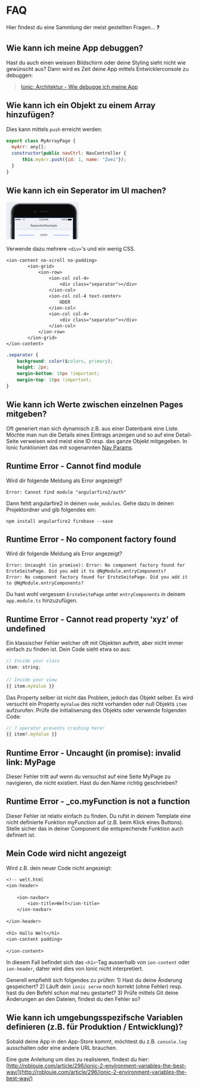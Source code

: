 # FAQ

Hier findest du eine Sammlung der meist gestellten Fragen... ❓

## Wie kann ich meine App debuggen?

Hast du auch einen weissen Bildschirm oder deine Styling sieht nicht wie gewünscht aus? Dann wird es Zeit deine App mittels Entwicklerconsole zu debuggen:

> [Ionic: Architektur - Wie debugge ich meine App](https://modul-335.enz.lu/tag-1/ionic-architektur#wie-debugge-ich-meine-app)

## Wie kann ich ein Objekt zu einem Array hinzufügen?

Dies kann mittels `push` erreicht werden:

```javascript
export class MyArrayPage {
  myArr: any[];
  constructor(public navCtrl: NavController {
      this.myArr.push({id: 1, name: "Zwei"});
  }
}
```

## Wie kann ich ein Seperator im UI machen?

![](.gitbook/assets/seperator-example.png)

Verwende dazu mehrere `<div>`'s und ein wenig CSS.

```markup
<ion-content no-scroll no-padding>
        <ion-grid>
            <ion-row>
                <ion-col col-4>
                    <div class="separator"></div>
                </ion-col>
                <ion-col col-4 text-center>
                    ODER
                </ion-col>
                <ion-col col-4>
                    <div class="separator"></div>
                </ion-col>
            </ion-row>
        </ion-grid>
</ion-content>
```

```css
.separator {
    background: color($colors, primary);
    height: 2px;
    margin-bottom: 10px !important;
    margin-top: 10px !important;
}
```

## Wie kann ich Werte zwischen einzelnen Pages mitgeben?

Oft generiert man sich dynamisch z.B. aus einer Datenbank eine Liste. Möchte man nun die Details eines Eintrags anzeigen und so auf eine Detail-Seite verweisen wird meist eine ID resp. das ganze Objekt mitgegeben. In Ionic funktioniert das mit sogenannten [Nav Params](https://ionicframework.com/docs/api/navigation/NavParams/).

## Runtime Error - Cannot find module

Wird dir folgende Meldung als Error angezeigt?

```text
Error: Cannot find module "angularfire2/auth"
```

Dann fehlt angularfire2 in deinen `node_modules`. Gehe dazu in deinen Projektordner und gib folgendes ein:

```text
npm install angularfire2 firebase --save
```

## Runtime Error - No component factory found

Wird dir folgende Meldung als Error angezeigt?

```text
Error: Uncaught (in promise): Error: No component factory found for ErsteSeitePage. Did you add it to @NgModule.entryComponents?
Error: No component factory found for ErsteSeitePage. Did you add it to @NgModule.entryComponents?
```

Du hast wohl vergessen `ErsteSeitePage` unter `entryComponents` in deinem `app.module.ts` hinzuzufügen.

## Runtime Error - Cannot read property ‘xyz’ of undefined

Ein klassischer Fehler welcher oft mit Objekten auftritt, aber nicht immer einfach zu finden ist. Dein Code sieht etwa so aus:

```javascript
// Inside your class
item: string;

// Inside your view
{{ item.myValue }}
```

Das Property selber ist nicht das Problem, jedoch das Objekt selber. Es wird versucht ein Property `myValue` des nicht vorhanden oder null Objekts `item` aufzurufen. Prüfe die initialiserung des Objekts oder verwende folgenden Code:

```javascript
// ? operator prevents crashing here!
{{ item?.myValue }}
```

## Runtime Error - Uncaught \(in promise\): invalid link: MyPage

Dieser Fehler tritt auf wenn du versuchst auf eine Seite MyPage zu navigieren, die nicht existiert. Hast du den Name richtig geschrieben?

## Runtime Error - \_co.myFunction is not a function

Dieser Fehler ist relativ einfach zu finden. Du rufst in deinem Template eine nicht definierte Funktion myFunction auf \(z.B. beim Klick eines Buttons\). Stelle sicher das in deiner Component die entsprechende Funktion auch definiert ist.

## Mein Code wird nicht angezeigt

Wird z.B. dein neuer Code nicht angezeigt:

```markup
<!-- welt.html
<ion-header>

    <ion-navbar>
        <ion-title>Welt</ion-title>
    </ion-navbar>

</ion-header>

<h1> Hallo Welt</h1>
<ion-content padding>

</ion-content>
```

In diesem Fall befindet sich das `<h1>`-Tag ausserhalb von `ion-content` oder `ion-header`, daher wird dies von Ionic nicht interpretiert.

Generell empfiehlt sich folgendes zu prüfen: 1\) Hast du deine Änderung gespeichert? 2\) Läuft dein `ionic serve` noch korrekt \(ohne Fehler\) resp. hast du den Befehl schon mal neu gestartet? 3\) Prüfe mittels Git deine Änderungen an den Dateien, findest du den Fehler so?

## Wie kann ich umgebungsspezifsche Variablen definieren \(z.B. für Produktion / Entwicklung\)?

Sobald deine App in den App-Store kommt, möchtest du z.B. `console.log` ausschalten oder eine andere URL brauchen.

Eine gute Anleitung um dies zu realisieren, findest du hier: [http://roblouie.com/article/296/ionic-2-environment-variables-the-best-way/](http://roblouie.com/article/296/ionic-2-environment-variables-the-best-way/)

